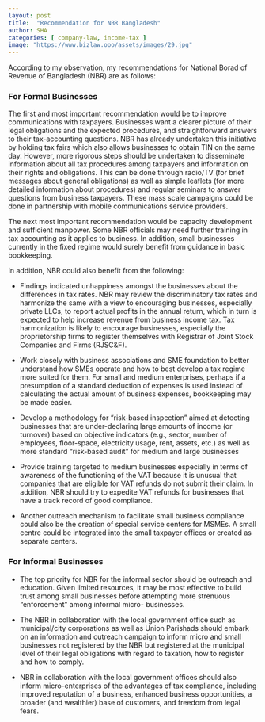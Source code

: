 ```yaml
---
layout: post
title:  "Recommendation for NBR Bangladesh"
author: SHA
categories: [ company-law, income-tax ]
image: "https://www.bizlaw.ooo/assets/images/29.jpg"
---
```

According to my observation, my recommendations for National Borad of Revenue of Bangladesh (NBR) are as follows:

### For Formal Businesses

The first and most important recommendation would be to improve communications with taxpayers. Businesses want a clearer picture of their legal obligations and the expected procedures, and straightforward answers to their tax-accounting questions. NBR has already undertaken this initiative by holding tax fairs which also allows businesses to obtain TIN on the same day. However, more rigorous steps should be undertaken to disseminate information about all tax procedures among taxpayers and information on their rights and obligations. This can be done through radio/TV (for brief messages about general obligations) as well as simple leaflets (for more detailed information about procedures) and regular seminars to answer questions from business taxpayers. These mass scale campaigns could be done in partnership with mobile communications service providers.

The next most important recommendation would be capacity development and sufficient manpower. Some NBR officials may need further training in tax accounting as it applies to business. In addition, small businesses currently in the fixed regime would surely benefit from guidance in basic bookkeeping.

In addition, NBR could also benefit from the following:

-	Findings indicated unhappiness amongst the businesses about the differences in tax rates. NBR may review the discriminatory tax rates and harmonize the same with a view to encouraging businesses, especially private LLCs, to report actual profits in the annual return, which in turn is expected to help increase revenue from business income tax. Tax harmonization is likely to encourage businesses, especially the proprietorship firms to register themselves with Registrar of Joint Stock Companies and Firms (RJSC&F).

-	Work closely with business associations and SME foundation to better understand how SMEs operate and how to best develop a tax regime more suited for them. For small and medium enterprises, perhaps if a presumption of a standard deduction of expenses is used instead of calculating the actual amount of business expenses, bookkeeping may be made easier.

-	Develop a methodology for “risk-based inspection” aimed at detecting businesses that are under-declaring large amounts of income (or turnover) based on objective indicators (e.g., sector, number of employees, floor-space, electricity usage, rent, assets, etc.) as well as more standard “risk-based audit” for medium and large businesses 

-	Provide training targeted to medium businesses especially in terms of awareness of the functioning of the VAT because it is unusual that companies that are eligible for VAT refunds do not submit their claim. In addition, NBR should try to expedite VAT refunds for businesses that have a track record of good compliance.

-	Another outreach mechanism to facilitate small business compliance could also be the creation of special service centers for MSMEs. A small centre could be integrated into the small taxpayer offices or created as separate centers.

### For Informal Businesses

- The top priority for NBR for the informal sector should be outreach and education. Given limited resources, it may be most effective to build trust among small businesses before attempting more strenuous “enforcement” among informal micro- businesses. 

- The NBR in collaboration with the local government office such as municipal/city corporations as well as Union Parishads should embark on an information and outreach campaign to inform micro and small businesses not registered by the NBR but registered at the municipal level of their legal obligations with regard to taxation, how to register and how to comply.

- NBR in collaboration with the local government offices should also inform micro-enterprises of the advantages of tax compliance, including improved reputation of a business, enhanced business opportunities, a broader (and wealthier) base of customers, and freedom from legal fears.
 


